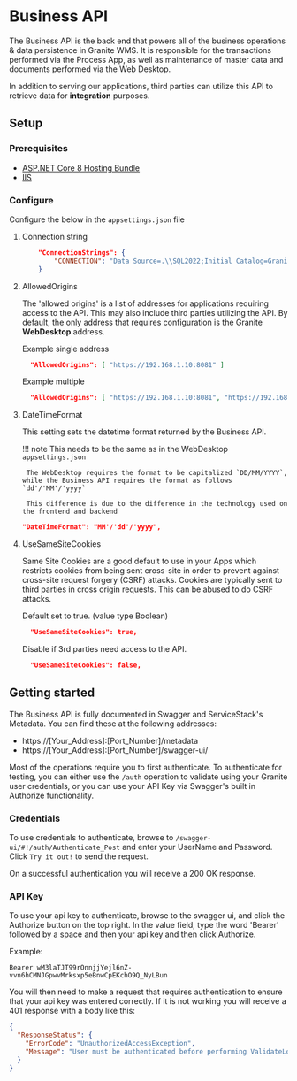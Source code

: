 # Business API
The Business API is the back end that powers all of the business operations & data persistence in Granite WMS. It is responsible for the transactions performed via the Process App, as well as maintenance of master data and documents performed via the Web Desktop.

In addition to serving our applications, third parties can utilize this API to retrieve data for **integration** purposes.

## Setup

### Prerequisites
- [ASP.NET Core 8 Hosting Bundle](https://dotnet.microsoft.com/en-us/download/dotnet/8.0)
- [IIS](../iis/getting-started.md)    

### Configure

Configure the below in the `appsettings.json` file

1. Connection string

    ```json
        "ConnectionStrings": {
            "CONNECTION": "Data Source=.\\SQL2022;Initial Catalog=GraniteDatabase;User ID=Granite;Password=******;Persist Security Info=True;TrustServerCertificate=True;"
        }
    ```

2. AllowedOrigins

    The 'allowed origins' is a list of addresses for applications requiring access to the API. 
    This may also include third parties utilizing the API. 
    By default, the only address that requires configuration is the Granite **WebDesktop** address.

    Example single address
    ```json
      "AllowedOrigins": [ "https://192.168.1.10:8081" ]
    ```
    Example multiple
    ```json
      "AllowedOrigins": [ "https://192.168.1.10:8081", "https://192.168.1.20:3009" ],
    ```

3. DateTimeFormat

    This setting sets the datetime format returned by the Business API.

    !!! note
        This needs to be the same as in the WebDesktop `appsettings.json`

        The WebDesktop requires the format to be capitalized `DD/MM/YYYY`, while the Business API requires the format as follows `dd'/'MM'/'yyyy`

        This difference is due to the difference in the technology used on the frontend and backend

    ```json
    "DateTimeFormat": "MM'/'dd'/'yyyy",
    ```

4. UseSameSiteCookies

    Same Site Cookies are a good default to use in your Apps which restricts cookies from being sent cross-site in order to prevent against cross-site request forgery (CSRF) attacks.
    Cookies are typically sent to third parties in cross origin requests. This can be abused to do CSRF attacks.

    Default set to true. (value type Boolean)
    ```json
      "UseSameSiteCookies": true,
    ```
    Disable if 3rd parties need access to the API. 
    ```json
      "UseSameSiteCookies": false,
    ```

## Getting started

The Business API is fully documented in Swagger and ServiceStack's Metadata. You can find these at the following addresses:

- https://[Your_Address]:[Port_Number]/metadata
- https://[Your_Address]:[Port_Number]/swagger-ui/

Most of the operations require you to first authenticate. To authenticate for testing, you can either use the `/auth` operation to validate using your Granite user credentials, or you can use your API Key via Swagger's built in Authorize functionality.

### Credentials
To use credentials to authenticate, browse to `/swagger-ui/#!/auth/Authenticate_Post` and enter your UserName and Password. Click `Try it out!` to send the request.

On a successful authentication you will receive a 200 OK response.

### API Key
To use your api key to authenticate, browse to the swagger ui, and click the Authorize button on the top right. In the value field, type the word 'Bearer' followed by a space and then your api key and then click Authorize. 

Example:

```
Bearer wM3laTJT99rOnnjjYejl6nZ-vvn6hCMNJGpwvMrksxp5eBnwCpEKchO9Q_NyLBun
```

You will then need to make a request that requires authentication to ensure that your api key was entered correctly. If it is not working you will receive a 401 response with a body like this:

```json
{
  "ResponseStatus": {
    "ErrorCode": "UnauthorizedAccessException",
    "Message": "User must be authenticated before performing ValidateLocation."
  }
}
```
